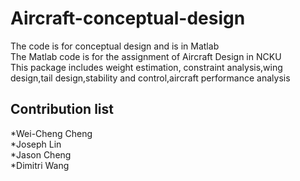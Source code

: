 # Aircraft-conceptual-design
The code is for conceptual design and is in Matlab                                             
The Matlab code is for the assignment of Aircraft Design in NCKU                                   
This package includes weight estimation, constraint analysis,wing design,tail design,stability and control,aircraft performance analysis


Contribution list
----------------------------
*Wei-Cheng Cheng                                            
*Joseph Lin                                                            
*Jason Cheng                                                           
*Dimitri Wang                                                  
